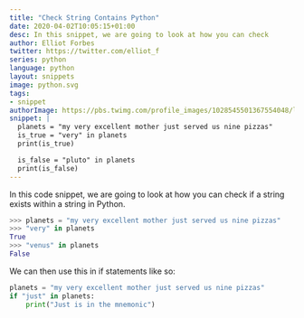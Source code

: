 ```yaml
---
title: "Check String Contains Python"
date: 2020-04-02T10:05:15+01:00
desc: In this snippet, we are going to look at how you can check
author: Elliot Forbes
twitter: https://twitter.com/elliot_f
series: python
language: python
layout: snippets
image: python.svg
tags:
- snippet
authorImage: https://pbs.twimg.com/profile_images/1028545501367554048/lzr43cQv_400x400.jpg
snippet: |
  planets = "my very excellent mother just served us nine pizzas"
  is_true = "very" in planets
  print(is_true)

  is_false = "pluto" in planets
  print(is_false)
---
```


In this code snippet, we are going to look at how you can check if a string exists within a string in Python.

```py
>>> planets = "my very excellent mother just served us nine pizzas"
>>> "very" in planets
True
>>> "venus" in planets
False
```

We can then use this in if statements like so:

```py
planets = "my very excellent mother just served us nine pizzas"
if "just" in planets:
    print("Just is in the mnemonic")
```